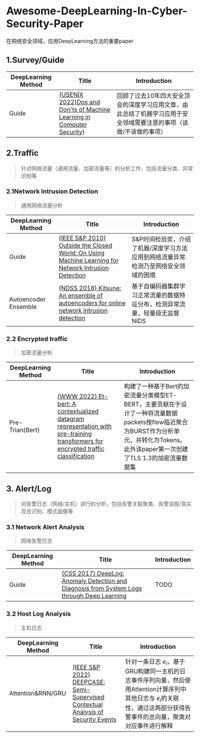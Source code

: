 <!--
 * @Author: fei 714848822@qq.com
 * @Date: 2023-04-26 15:18:12
 * @LastEditors: fei 714848822@qq.com
 * @LastEditTime: 2023-05-04 21:36:57
 * @FilePath: \undefinedd:\recent\Awesome-DeepLearning-In-Cybersecurity-Paper\README.md
 * @Description: 这是默认设置,请设置`customMade`, 打开koroFileHeader查看配置 进行设置: https://github.com/OBKoro1/koro1FileHeader/wiki/%E9%85%8D%E7%BD%AE
-->
# Awesome-DeepLearning-In-Cyber-Security-Paper
在网络安全领域，应用DeepLearning方法的重要paper

## 1.Survey/Guide

| DeepLearning Method                    | Title                                                        |Introduction                                                 |
| -------------------------------------- | ------------------------------------------------------------ | ------------------------------------------------------------| 
|            Guide                       | [(USENIX 2022)Dos and Don'ts of Machine Learning in Computer Security](https://www.usenix.org/conference/usenixsecurity22/presentation/arp)) | 回顾了过去10年四大安全顶会的深度学习应用文章，由此总结了机器学习应用于安全领域需要注意的事项（该做/不该做的事项）|
## 2.Traffic
> 针对网络流量（通用流量、加密流量等）的分析工作，包括流量分类、异常识别等

### 2.1Network Intrusion Detection
> 通用网络流量分析

| DeepLearning Method                    | Title                                                        |Introduction                                                 |
| -------------------------------------- | ------------------------------------------------------------ | ------------------------------------------------------------| 
|            Guide                       | [(IEEE S&P 2010) Outside the Closed World: On Using Machine Learning for Network Intrusion Detection](https://ieeexplore.ieee.org/abstract/document/5504793) | S&P时间检验奖，介绍了机器/深度学习方法应用到网络流量异常检测乃至网络安全领域的困境 |
|            Autoencoder   Ensemble      | [(NDSS 2018) Kitsune: An ensemble of autoencoders for online network intrusion detection](https://arxiv.org/abs/1802.09089)   |  基于自编码器集群学习正常流量的数据特征分布，检测异常流量，轻量级无监督NIDS      |

### 2.2 Encrypted traffic 
> 加密流量分析

| DeepLearning Method                    | Title                                                        |Introduction                                                 |
| -------------------------------------- | ------------------------------------------------------------ | ------------------------------------------------------------| 
|            Pre-Trian(Bert)                       | [(WWW 2022) Et-bert: A contextualized datagram representation with pre-training transformers for encrypted traffic classification](https://dl.acm.org/doi/fullHtml/10.1145/3485447.3512217) | 构建了一种基于Bert的加密流量分类模型ET-BERT，主要贡献在于设计了一种将流量数据packets按flow临近聚合为BURST作为分析单元，并转化为Tokens。此外该paper第一次创建了TLS 1.3的加密流量数据集|

## 3. Alert/Log
> 对告警日志（网络/主机）进行的分析，包括告警关联聚类、告警误报/真实攻击识别、模式画像等

### 3.1 Network Alert Analysis
> 网络告警日志

| DeepLearning Method                    | Title                                                        |Introduction                                                 |
| -------------------------------------- | ------------------------------------------------------------ | ------------------------------------------------------------| 
|            Guide                       | [(CSS 2017) DeepLog: Anomaly Detection and Diagnosis from System Logs through Deep Learning](https://dl.acm.org/doi/abs/10.1145/3133956.3134015) | TODO |

### 3.2 Host Log Analysis
> 主机日志

| DeepLearning Method                    | Title                                                        |Introduction                                                 |
| -------------------------------------- | ------------------------------------------------------------ | ------------------------------------------------------------| 
|            Attention&RNN/GRU      | [(IEEE S&P 2022) DEEPCASE: Semi-Supervised Contextual Analysis of Security Events](https://ieeexplore.ieee.org/abstract/document/9833671/)   |  针对一条日志 $e_i$，基于GRU构建同一主机的日志事件序列向量，然后使用Attention计算序列中其他日志与 $e_i$的关联性，通过这两部分获得告警事件的总向量，聚类对对应事件进行解释|  
